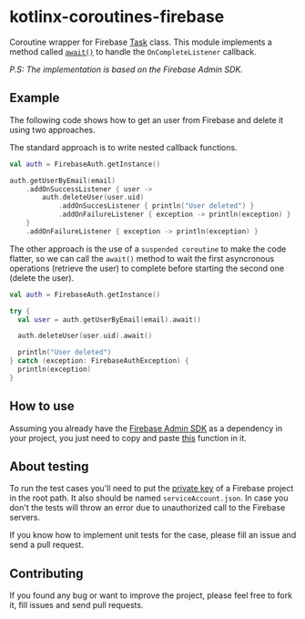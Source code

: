 # kotlinx-coroutines-firebase

Coroutine wrapper for Firebase [Task](https://firebase.google.com/docs/reference/admin/java/reference/com/google/firebase/tasks/Task) class.
This module implements a method called [`await()`](src/main/kotlin/kotlinx/coroutines/experimental/firebase/TaskAwait.kt) to handle the `OnCompleteListener` callback.

_P.S: The implementation is based on the Firebase Admin SDK._

## Example

The following code shows how to get an user from Firebase and delete it using two approaches.

The standard approach is to write nested callback functions.

```kotlin
val auth = FirebaseAuth.getInstance()

auth.getUserByEmail(email)
    .addOnSuccessListener { user ->
        auth.deleteUser(user.uid)
            .addOnSuccesListener { println("User deleted") }
            .addOnFailureListener { exception -> println(exception) }
    }
    .addOnFailureListener { exception -> println(exception) }
```

The other approach is the use of a `suspended coroutine` to make the code flatter, so we can call the `await()` method
to wait the first asyncronous operations (retrieve the user) to complete before starting the second one (delete the user).

```kotlin
val auth = FirebaseAuth.getInstance()

try {
  val user = auth.getUserByEmail(email).await()

  auth.deleteUser(user.uid).await()

  println("User deleted")
} catch (exception: FirebaseAuthException) {
  println(exception)
}
```

## How to use

Assuming you already have the [Firebase Admin SDK](https://github.com/firebase/firebase-admin-java) as a dependency in your project, you just need to copy and paste [this](src/main/kotlin/kotlinx/coroutines/experimental/firebase/TaskAwait.kt) function in it.

## About testing

To run the test cases you'll need to put the [private key](https://firebase.google.com/docs/admin/setup#add_firebase_to_your_app) of a Firebase project in the root path. It also should be named `serviceAccount.json`. In case you don't the tests will throw an error due to unauthorized call to the Firebase servers.

If you know how to implement unit tests for the case, please fill an issue and send a pull request.

## Contributing

If you found any bug or want to improve the project, please feel free to fork it, fill issues and send pull requests.
